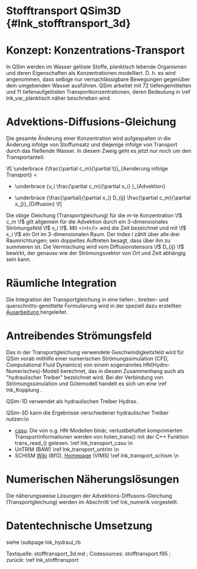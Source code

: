 Stofftransport QSim3D  {#lnk_stofftransport_3d}
=====================

# Konzept: Konzentrations-Transport 

In QSim werden im Wasser gelöste Stoffe, planktisch lebende Organismen und deren 
Eigenschaften als Konzentrationen modelliert. D. h. es wird angenommen,
dass selbige nur vernachlässigbare Bewegungen gegenüber dem umgebenden Wasser ausführen.
QSim arbeitet mit 72 tiefengemittelten und 11 tiefenaufgelösten Transportkonzentrationen,
deren Bedeutung in \ref lnk_var_planktisch näher beschrieben wird.


# Advektions-Diffusions-Gleichung
Die gesamte Änderung einer Konzentration wird aufgespalten in die Änderung 
infolge von Stoffumsatz und diejenige infolge von
Transport durch das fließende Wasser. In diesem Zweig geht es jetzt nur noch 
um den Transportanteil:

\f[
  \underbrace {\frac{\partial c_m}{\partial t}}_{Aenderung infolge Transport} =
- \underbrace {v_i \frac{\partial c_m}{\partial x_i} }_{Advektion}
+ \underbrace {\frac{\partial}{\partial x_i} D_{ij} \frac{\partial c_m}{\partial x_j}}_{Diffusion}
\f]

Die obige Gleichung (Transportgleichung) für die <i>m</i>-te Konzentration \f$ c_m \f$ 
gilt allgemein für die Advektion durch ein 3-dimensionales Strömungsfeld \f$ v_i \f$.
Mit <i>t</i> wird die Zeit bezeichnet und mit \f$ x_i \f$ ein Ort im 3-dimensionalen Raum. 
Der Index <i>i</i> zählt über alle drei Raumrichtungen; sein doppeltes Auftreten 
besagt, dass über ihn zu summieren ist.
Die Vermischung wird vom Diffusionstensors \f$ D_{ij} \f$ bewirkt, der genauso 
wie der Strömungsvektor von Ort und Zeit abhängig sein kann.


# Räumliche Integration
Die Integration der Transportgleichung in eine tiefen-, breiten- und 
querschnitts-gemittelte Formulierung wird in der speziell dazu erstellten 
<a href="./pdf/transport_dimensionsreduziert2016.pdf" target="_blank">
Ausarbeitung </a> hergeleitet.


# Antreibendes Strömungsfeld
Das in der Transportgleichung verwendete Geschwindigkeitsfeld wird für QSim 
vorab mithilfe einer numerischen Strömungssimulation 
(CFD, Computational Fluid Dynamics) von einem sogenanntes 
HN(Hydro-Numerisches)-Modell berechnet, das in diesem Zusammenhang auch als 
"hydraulischer Treiber" bezeichnet wird. Bei der Verbindung von 
Strömungssimulation und Gütemodell handelt es sich um eine \ref lnk_Kopplung .


QSim-1D verwendet als hydraulischen Treiber Hydrax.

QSim-3D kann die Ergebnisse verschiedener hydraulischer Treiber nutzen:\n

- <a href="http://www.wasserimunterricht.de/wyrwa/casu12.html"  
   target="_blank">casu</a>.
   Die von o.g. HN-Modellen binär, verlustbehaftet komprimierten 
   Transportinformationen werden von holen_trans() mit der C++ Funktion 
   trans_read_() gelesen. \ref lnk_transport_casu \n
- UnTRIM (BAW) \ref lnk_transport_untrim \n
- SCHISM <a href="http://voss-wiki.bafg.de/instanzen/schismwiki/doku.php/start" target="_blank">Wiki</a> (BfG),
  <a href="http://ccrm.vims.edu/schism/" target="_blank">Homepage</a> (VIMS) 
  \ref lnk_transport_schism \n


# Numerischen Näherungslösungen
Die näherungsweise Lösungen der Advektions-Diffusons-Gleichung 
(Transportgleichung) werden im Abschnitt \ref lnk_numerik vorgestellt.

# Datentechnische Umsetzung
siehe \subpage lnk_hydraul_rb
 
Textquelle: stofftransport_3d.md ; Codesources: stofftransport.f95 ;  
zurück: \ref lnk_stofftransport
 